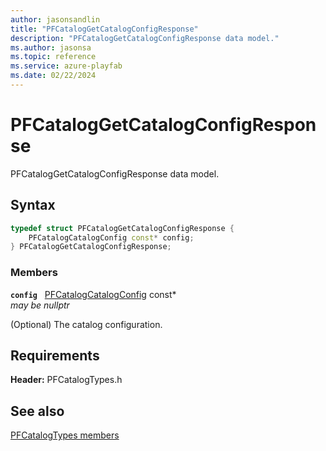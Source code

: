 ```yaml
---
author: jasonsandlin
title: "PFCatalogGetCatalogConfigResponse"
description: "PFCatalogGetCatalogConfigResponse data model."
ms.author: jasonsa
ms.topic: reference
ms.service: azure-playfab
ms.date: 02/22/2024
---
```


# PFCatalogGetCatalogConfigResponse  

PFCatalogGetCatalogConfigResponse data model.  

## Syntax  
  
```cpp
typedef struct PFCatalogGetCatalogConfigResponse {  
    PFCatalogCatalogConfig const* config;  
} PFCatalogGetCatalogConfigResponse;  
```
  
### Members  
  
**`config`** &nbsp; [PFCatalogCatalogConfig](pfcatalogcatalogconfig.md) const*  
*may be nullptr*  
  
(Optional) The catalog configuration.
  
  
## Requirements  
  
**Header:** PFCatalogTypes.h
  
## See also  
[PFCatalogTypes members](../pfcatalogtypes_members.md)  

  
  
